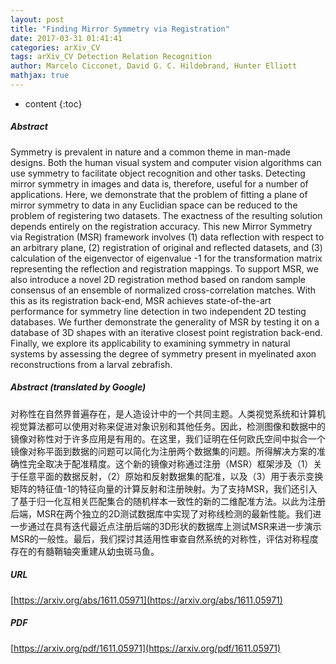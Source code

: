 ```yaml
---
layout: post
title: "Finding Mirror Symmetry via Registration"
date: 2017-03-31 01:41:41
categories: arXiv_CV
tags: arXiv_CV Detection Relation Recognition
author: Marcelo Cicconet, David G. C. Hildebrand, Hunter Elliott
mathjax: true
---
```


* content
{:toc}

##### Abstract
Symmetry is prevalent in nature and a common theme in man-made designs. Both the human visual system and computer vision algorithms can use symmetry to facilitate object recognition and other tasks. Detecting mirror symmetry in images and data is, therefore, useful for a number of applications. Here, we demonstrate that the problem of fitting a plane of mirror symmetry to data in any Euclidian space can be reduced to the problem of registering two datasets. The exactness of the resulting solution depends entirely on the registration accuracy. This new Mirror Symmetry via Registration (MSR) framework involves (1) data reflection with respect to an arbitrary plane, (2) registration of original and reflected datasets, and (3) calculation of the eigenvector of eigenvalue -1 for the transformation matrix representing the reflection and registration mappings. To support MSR, we also introduce a novel 2D registration method based on random sample consensus of an ensemble of normalized cross-correlation matches. With this as its registration back-end, MSR achieves state-of-the-art performance for symmetry line detection in two independent 2D testing databases. We further demonstrate the generality of MSR by testing it on a database of 3D shapes with an iterative closest point registration back-end. Finally, we explore its applicability to examining symmetry in natural systems by assessing the degree of symmetry present in myelinated axon reconstructions from a larval zebrafish.

##### Abstract (translated by Google)
对称性在自然界普遍存在，是人造设计中的一个共同主题。人类视觉系统和计算机视觉算法都可以使用对称来促进对象识别和其他任务。因此，检测图像和数据中的镜像对称性对于许多应用是有用的。在这里，我们证明在任何欧氏空间中拟合一个镜像对称平面到数据的问题可以简化为注册两个数据集的问题。所得解决方案的准确性完全取决于配准精度。这个新的镜像对称通过注册（MSR）框架涉及（1）关于任意平面的数据反射，（2）原始和反射数据集的配准，以及（3）用于表示变换矩阵的特征值-1的特征向量的计算反射和注册映射。为了支持MSR，我们还引入了基于归一化互相关匹配集合的随机样本一致性的新的二维配准方法。以此为注册后端，MSR在两个独立的2D测试数据库中实现了对称线检测的最新性能。我们进一步通过在具有迭代最近点注册后端的3D形状的数据库上测试MSR来进一步演示MSR的一般性。最后，我们探讨其适用性审查自然系统的对称性，评估对称程度存在的有髓鞘轴突重建从幼虫斑马鱼。

##### URL
[https://arxiv.org/abs/1611.05971](https://arxiv.org/abs/1611.05971)

##### PDF
[https://arxiv.org/pdf/1611.05971](https://arxiv.org/pdf/1611.05971)


